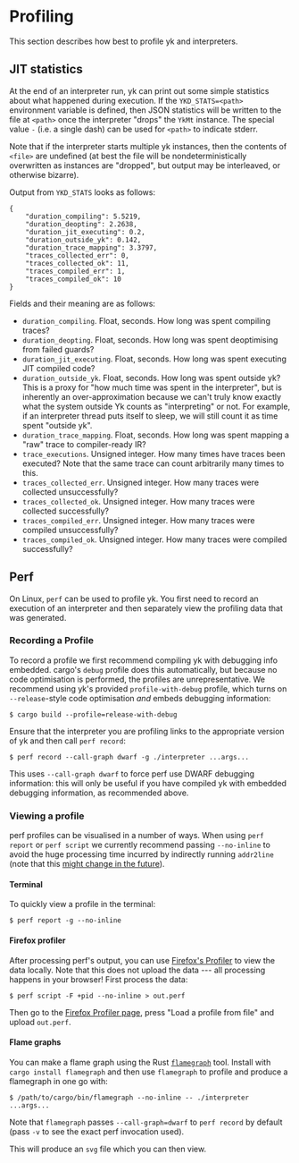 # Profiling

This section describes how best to profile yk and interpreters.


## JIT statistics

At the end of an interpreter run, yk can print out some simple statistics about
what happened during execution. If the `YKD_STATS=<path>` environment
variable is defined, then JSON statistics will be written to the file at
`<path>` once the interpreter "drops" the `YkMt` instance. The
special value `-` (i.e. a single dash) can be used for `<path>` to indicate stderr.

Note that if the interpreter starts multiple yk instances, then the contents of
`<file>` are undefined (at best the file will be nondeterministically
overwritten as instances are "dropped", but output may be interleaved, or
otherwise bizarre).

Output from `YKD_STATS` looks as follows:

```
{                                       
    "duration_compiling": 5.5219,                                               
    "duration_deopting": 2.2638,
    "duration_jit_executing": 0.2,
    "duration_outside_yk": 0.142,
    "duration_trace_mapping": 3.3797,                                           
    "traces_collected_err": 0,                                                  
    "traces_collected_ok": 11,                                                  
    "traces_compiled_err": 1,
    "traces_compiled_ok": 10                                                    
}
```

Fields and their meaning are as follows:

 * `duration_compiling`. Float, seconds. How long was spent compiling traces?
 * `duration_deopting`. Float, seconds. How long was spent deoptimising from
   failed guards?
 * `duration_jit_executing`. Float, seconds. How long was spent executing JIT
   compiled code?
 * `duration_outside_yk`. Float, seconds. How long was spent outside yk? This
   is a proxy for "how much time was spent in the interpreter", but is inherently
   an over-approximation because we can't truly know exactly what the system
   outside Yk counts as "interpreting" or not. For example, if an interpreter
   thread puts itself to sleep, we will still count it as time spent
   "outside yk".
 * `duration_trace_mapping`. Float, seconds. How long was spent mapping a "raw"
   trace to compiler-ready IR?
 * `trace_executions`. Unsigned integer. How many times have traces been
   executed? Note that the same trace can count arbitrarily many times to this.
 * `traces_collected_err`. Unsigned integer. How many traces were collected
   unsuccessfully?
 * `traces_collected_ok`. Unsigned integer. How many traces were collected
   successfully?
 * `traces_compiled_err`. Unsigned integer. How many traces were compiled
   unsuccessfully?
 * `traces_compiled_ok`. Unsigned integer. How many traces were compiled
   successfully?


## Perf

On Linux, `perf` can be used to profile yk. You first need to record an
execution of an interpreter and then separately view the profiling data that
was generated.


### Recording a Profile

To record a profile we first recommend compiling yk with debugging info
embedded. cargo's `debug` profile does this automatically, but because no code
optimisation is performed, the profiles are unrepresentative. We recommend
using yk's provided `profile-with-debug` profile, which turns on
`--release`-style code optimisation *and* embeds debugging information:

```
$ cargo build --profile=release-with-debug
```

Ensure that the interpreter you are profiling links to the appropriate version
of yk and then call `perf record`:

```
$ perf record --call-graph dwarf -g ./interpreter ...args...
```

This uses `--call-graph dwarf` to force perf use DWARF debugging information:
this will only be useful if you have compiled yk with embedded debugging
information, as recommended above.


### Viewing a profile

perf profiles can be visualised in a number of ways. When using `perf report`
or `perf script` we currently recommend passing `--no-inline` to avoid the huge
processing time incurred by indirectly running `addr2line` (note that this
[might change in the
future](https://eighty-twenty.org/2021/09/09/perf-addr2line-speed-improvement)).


#### Terminal

To quickly view a profile in the terminal:

```
$ perf report -g --no-inline
```


#### Firefox profiler

After processing perf's output, you can use [Firefox's
Profiler](https://profiler.firefox.com/) to view the data locally. Note that
this does not upload the data --- all processing happens in your browser! First
process the data:

```
$ perf script -F +pid --no-inline > out.perf
```

Then go to the [Firefox Profiler page](https://profiler.firefox.com/), press
"Load a profile from file" and upload `out.perf`.


#### Flame graphs

You can make a flame graph using the Rust
[`flamegraph`](https://github.com/flamegraph-rs/flamegraph) tool. Install with
`cargo install flamegraph` and then use `flamegraph` to profile and produce a
flamegraph in one go with:

```
$ /path/to/cargo/bin/flamegraph --no-inline -- ./interpreter ...args...
```

Note that `flamegraph` passes `--call-graph=dwarf` to `perf record` by default
(pass `-v` to see the exact perf invocation used).

This will produce an `svg` file which you can then view.

